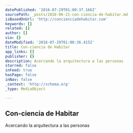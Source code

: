 ```yaml
---
datePublished: '2016-07-29T01:00:37.166Z'
sourcePath: _posts/2016-06-21-con-ciencia-de-habitar.md
isBasedOnUrl: 'http://concienciadehabitar.com'
keywords: []
related: []
author: []
via: {}
dateModified: '2016-07-29T01:00:36.415Z'
title: Con-ciencia de Habitar
app_links: []
publisher: {}
description: Acercando la arquitectura a las personas
starred: false
inFeed: true
hasPage: false
inNav: false
_context: 'http://schema.org'
_type: MediaObject

---
```

<article style=""><h1>Con-ciencia de Habitar</h1><p>Acercando la arquitectura a las personas</p></article>